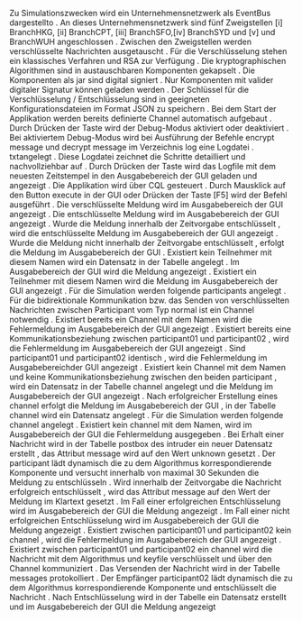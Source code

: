 Zu Simulationszwecken wird ein Unternehmensnetzwerk als EventBus dargestellto .
An dieses Unternehmensnetzwerk sind fünf Zweigstellen [i] BranchHKG, [ii] BranchCPT, [iii] BranchSFO,[iv] BranchSYD und [v] und BranchWUH angeschlossen .
Zwischen den Zweigstellen werden verschlüsselte Nachrichten ausgetauscht .
Für die Verschlüsselung stehen ein klassisches Verfahren und RSA zur Verfügung .
Die kryptographischen Algorithmen sind in austauschbaren Komponenten gekapselt .
Die Komponenten als jar sind digital signiert .
Nur Komponenten mit valider digitaler Signatur können geladen werden .
Der Schlüssel für die Verschlüsselung / Entschlüsselung sind in geeigneten Konfigurationsdateien im Format JSON zu speichern .
Bei dem Start der Applikation werden bereits definierte Channel automatisch aufgebaut .
Durch Drücken der Taste wird der Debug-Modus aktiviert oder deaktiviert .
Bei aktiviertem Debug-Modus wird bei Ausführung der Befehle encrypt message und decrypt message im Verzeichnis log eine Logdatei .
txtangelegt .
Diese Logdatei zeichnet die Schritte detailliert und nachvollziehbar auf .
Durch Drücken der Taste wird das Logfile mit dem neuesten Zeitstempel in den Ausgabebereich der GUI geladen und angezeigt .
Die Applikation wird über CQL gesteuert .
Durch Mausklick auf den Button execute in der GUI oder Drücken der Taste [F5] wird der Befehl ausgeführt .
Die verschlüsselte Meldung wird im Ausgabebereich der GUI angezeigt .
Die entschlüsselte Meldung wird im Ausgabebereich der GUI angezeigt .
Wurde die Meldung innerhalb der Zeitvorgabe entschlüsselt , wird die entschlüsselte Meldung im Ausgabebereich der GUI angezeigt .
Wurde die Meldung nicht innerhalb der Zeitvorgabe entschlüsselt , erfolgt die Meldung im Ausgabebereich der GUI .
Existiert kein Teilnehmer mit diesem Namen wird ein Datensatz in der Tabelle angelegt .
Im Ausgabebereich der GUI wird die Meldung angezeigt .
Existiert ein Teilnehmer mit diesem Namen wird die Meldung im Ausgabebereich der GUI angezeigt .
Für die Simulation werden folgende participants angelegt .
Für die bidirektionale Kommunikation bzw. das Senden von verschlüsselten Nachrichten zwischen Participant vom Typ normal ist ein Channel notwendig .
Existiert bereits ein Channel mit dem Namen wird die Fehlermeldung im Ausgabebereich der GUI angezeigt .
Existiert bereits eine Kommunikationsbeziehung zwischen participant01 und participant02 , wird die Fehlermeldung im Ausgabebereich der GUI angezeigt .
Sind participant01 und participant02 identisch , wird die Fehlermeldung im Ausgabebereichder GUI angezeigt .
Existiert kein Channel mit dem Namen und keine Kommunikationsbeziehung zwischen den beiden participant , wird ein Datensatz in der Tabelle channel angelegt und die Meldung im Ausgabebereich der GUI angezeigt .
Nach erfolgreicher Erstellung eines channel erfolgt die Meldung im Ausgabebereich der GUI , in der Tabelle channel wird ein Datensatz angelegt .
Für die Simulation werden folgende channel angelegt .
Existiert kein channel mit dem Namen, wird im Ausgabebereich der GUI die Fehlermeldung ausgegeben .
Bei Erhalt einer Nachricht wird in der Tabelle postbox des intruder ein neuer Datensatz erstellt , das Attribut message wird auf den Wert unknown gesetzt .
Der participant lädt dynamisch die zu dem Algorithmus korrespondierende Komponente und versucht innerhalb von maximal 30 Sekunden die Meldung zu entschlüsseln .
Wird innerhalb der Zeitvorgabe die Nachricht erfolgreich entschlüsselt , wird das Attribut message auf den Wert der Meldung im Klartext gesetzt .
Im Fall einer erfolgreichen Entschlüsselung wird im Ausgabebereich der GUI die Meldung angezeigt .
Im Fall einer nicht erfolgreichen Entschlüsselung wird im Ausgabebereich der GUI die Meldung angezeigt .
Existiert zwischen participant01 und participant02 kein channel , wird die Fehlermeldung im Ausgabebereich der GUI angezeigt .
Existiert zwischen participant01 und participant02 ein channel wird die Nachricht mit dem Algorithmus und keyfile verschlüsselt und über den Channel kommuniziert .
Das Versenden der Nachricht wird in der Tabelle messages protokolliert .
Der Empfänger participant02 lädt dynamisch die zu dem Algorithmus korrespondierende Komponente und entschlüsselt die Nachricht .
Nach Entschlüsselung wird in der Tabelle ein Datensatz erstellt und im Ausgabebereich der GUI die Meldung angezeigt
